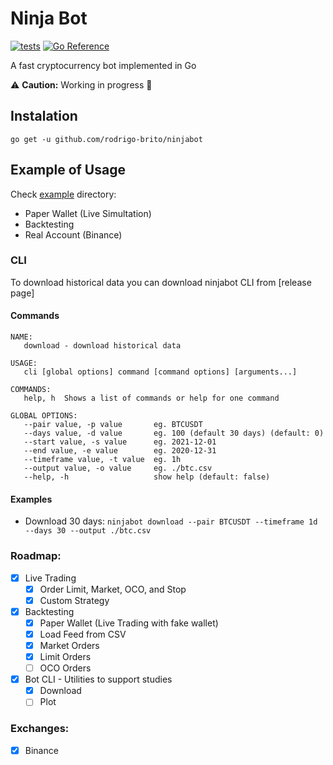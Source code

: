 # Ninja Bot

[![tests](https://github.com/rodrigo-brito/ninjabot/actions/workflows/ci.yaml/badge.svg)](https://github.com/rodrigo-brito/ninjabot/actions/workflows/ci.yaml)
[![Go Reference](https://pkg.go.dev/badge/github.com/rodrigo-brito/ninjabot.svg)](https://pkg.go.dev/github.com/rodrigo-brito/ninjabot)

A fast cryptocurrency bot implemented in Go

:warning: **Caution:** Working in progress :construction:

## Instalation

`go get -u github.com/rodrigo-brito/ninjabot`

## Example of Usage

Check [example](example) directory:

- Paper Wallet (Live Simultation)
- Backtesting
- Real Account (Binance)

### CLI

To download historical data you can download ninjabot CLI from [release page]

#### Commands
```text
NAME:
   download - download historical data

USAGE:
   cli [global options] command [command options] [arguments...]

COMMANDS:
   help, h  Shows a list of commands or help for one command

GLOBAL OPTIONS:
   --pair value, -p value       eg. BTCUSDT
   --days value, -d value       eg. 100 (default 30 days) (default: 0)
   --start value, -s value      eg. 2021-12-01
   --end value, -e value        eg. 2020-12-31
   --timeframe value, -t value  eg. 1h
   --output value, -o value     eg. ./btc.csv
   --help, -h                   show help (default: false)
```
#### Examples

- Download 30 days: `ninjabot download --pair BTCUSDT --timeframe 1d --days 30 --output ./btc.csv`

### Roadmap:

- [x] Live Trading
  - [x] Order Limit, Market, OCO, and Stop
  - [x] Custom Strategy

- [x] Backtesting
  - [x] Paper Wallet (Live Trading with fake wallet)
  - [x] Load Feed from CSV
  - [x] Market Orders
  - [x] Limit Orders
  - [ ] OCO Orders
  
- [x] Bot CLI - Utilities to support studies
  - [x] Download
  - [ ] Plot

### Exchanges:
- [x] Binance
